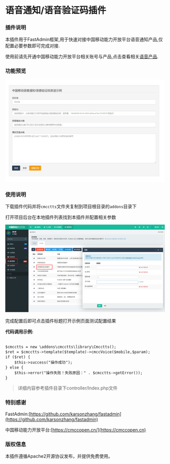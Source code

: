 # 语音通知/语音验证码插件

### 插件说明

本插件用于FastAdmin框架,用于快速对接中国移动能力开放平台语音通知产品,仅配置必要参数即可完成对接.

使用前请先开通中国移动能力开放平台相关账号与产品,点击查看相关[语音产品](https://cmccopen.cn/aep/consumerCapDetail.html?apiPackageId=00000000-0000-0000-0000-500300128000).

### 功能预览

![config](docs/preview.png)


### 使用说明

下载插件代码并将`cmcctts`文件夹复制到项目根目录的`addons`目录下

打开项目后台在本地插件列表找到本插件并配置相关参数

![config](docs/config.png)

完成配置后即可点击插件标题打开示例页面测试配置结果

**代码调用示例:**

```

$cmcctts = new \addons\cmcctts\library\Cmcctts();
$ret = $cmcctts->template($template)->cmccVoice($mobile,$param);
if ($ret) {
    $this->success("操作成功");
} else {
    $this->error("操作失败！失败原因：" . $cmcctts->getError());
}

```

> 详细内容参考插件目录下controller/Index.php文件


### 特别感谢

FastAdmin:[https://github.com/karsonzhang/fastadmin](https://github.com/karsonzhang/fastadmin)

中国移动能力开放平台:[https://cmccopen.cn/](https://cmccopen.cn)

### 版权信息

本插件遵循Apache2开源协议发布，并提供免费使用。
